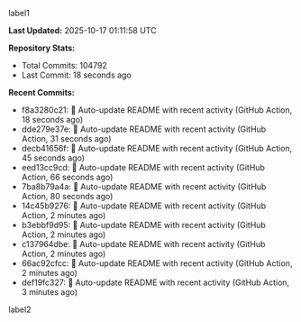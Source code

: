 
label1 
<!-- ACTIVITY_START -->
**Last Updated:** 2025-10-17 01:11:58 UTC

**Repository Stats:**
- Total Commits: 104792
- Last Commit: 18 seconds ago

**Recent Commits:**
- f8a3280c21: 🤖 Auto-update README with recent activity (GitHub Action, 18 seconds ago)
- dde279e37e: 🤖 Auto-update README with recent activity (GitHub Action, 31 seconds ago)
- decb41656f: 🤖 Auto-update README with recent activity (GitHub Action, 45 seconds ago)
- eed13cc9cd: 🤖 Auto-update README with recent activity (GitHub Action, 66 seconds ago)
- 7ba8b79a4a: 🤖 Auto-update README with recent activity (GitHub Action, 80 seconds ago)
- 14c45b9276: 🤖 Auto-update README with recent activity (GitHub Action, 2 minutes ago)
- b3ebbf9d95: 🤖 Auto-update README with recent activity (GitHub Action, 2 minutes ago)
- c137964dbe: 🤖 Auto-update README with recent activity (GitHub Action, 2 minutes ago)
- 66ac92cfcc: 🤖 Auto-update README with recent activity (GitHub Action, 2 minutes ago)
- def19fc327: 🤖 Auto-update README with recent activity (GitHub Action, 3 minutes ago)
<!-- ACTIVITY_END -->

label2
